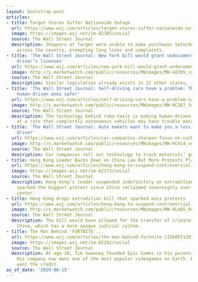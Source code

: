 ```yaml
---
layout: bootstrap-post
articles:
- title: Target Stores Suffer Nationwide Outage
  url: https://www.wsj.com/articles/target-stores-suffer-nationwide-outage-11560627812
  image: https://images.wsj.net/im-82385/social
  source: The Wall Street Journal
  description: Shoppers at Target were unable to make purchases Saturday at stores
    across the country, prompting long lines and complaints.
- title: 'The Wall Street Journal: New York bill would grant undocumented immigrants
    driver’s licenses'
  url: https://www.wsj.com/articles/new-york-bill-would-grant-undocumented-immigrants-drivers-licenses-11560603600?mod=hp_listc_pos1
  image: http://s.marketwatch.com/public/resources/MWimages/MW-GO395_cuomo_ZG_20180815162225.jpg
  source: The Wall Street Journal
  description: Similar legislation already exists in 12 other states, including Connecticut.
- title: 'The Wall Street Journal: Self-driving cars have a problem: They’re making
    human-driven ones safer'
  url: https://www.wsj.com/articles/self-driving-cars-have-a-problem-safer-human-driven-ones-11560571203?mod=hp_lead_pos5
  image: http://s.marketwatch.com/public/resources/MWimages/MW-HC267_tesla__ZG_20190118063036.jpg
  source: The Wall Street Journal
  description: The technology behind robo-taxis is making human-driven cars safer
    at a rate that completely autonomous vehicles may have trouble matching.
- title: 'The Wall Street Journal: Auto makers want to make you a less distracted
    driver'
  url: https://www.wsj.com/articles/car-companies-sharpen-focus-on-curbing-distracted-driving-11560591000?mod=article_inline
  image: http://s.marketwatch.com/public/resources/MWimages/MW-HC414_volvo__ZG_20190122123248.jpg
  source: The Wall Street Journal
  description: Car companies roll out technology to track motorists’ gazes and attention.
- title: Hong Kong Leader Backs Down on China Law But More Protests Planned
  url: https://www.wsj.com/articles/hong-kong-to-suspend-controversial-extradition-bill-11560579580
  image: https://images.wsj.net/im-82373/social
  source: The Wall Street Journal
  description: Hong Kong’s leader suspended indefinitely an extradition bill that
    sparked the biggest protest since China reclaimed sovereignty over the financial
    center.
- title: Hong Kong drops extradition bill that sparked mass protests
  url: https://www.wsj.com/articles/hong-kong-to-suspend-controversial-extradition-bill-11560579580?mod=hp_lead_pos1
  image: http://s.marketwatch.com/public/resources/MWimages/MW-HL485_hongko_ZG_20190615095017.jpg
  source: The Wall Street Journal
  description: The bill would have allowed for the transfer of criminal suspects to
    China, which has a more opaque judicial system.
- title: The Man Behind 'FORTNITE'...
  url: https://www.wsj.com/articles/the-man-behind-fortnite-11560571201
  image: https://images.wsj.net/im-82202/social
  source: The Wall Street Journal
  description: At age 20, Tim Sweeney founded Epic Games in his parents’ basement.
    His company now owns one of the most popular videogames on Earth. But he doesn’t
    want the credit.
as_of_date: '2019-06-15'
---
```



